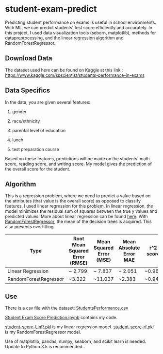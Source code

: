 # student-exam-predict
Predicting student performance on exams is useful in school environments. With ML, we can predict students' test score efficiently and accurately. 
In this project, I used data visualization tools (seborn, matplotlib), methods for datapreprocessing, and the linear regression algorithm and RandomForestRegressor.
## Download Data
The dataset used here can be found on Kaggle at this link : https://www.kaggle.com/spscientist/students-performance-in-exams
## Data Specifics
In the data, you are given several features: 

 1. gender
 
 2. race/ethnicity
 
 3. parental level of education
 
 4. lunch
 
 5. test preparation course
 
Based on these features, predictions will be made on the students' math score, reading score, and writing score. 
My model gives the prediction of the overall score for the student.
## Algorithm
This is a regression problem, where we need to predict a value based on the attributes (that value is the overall score) as opposed to classify features. I used linear regression for this problem. In linear regression, the model minimizes the residual sum of squares between the true y values and predicted values. More about linear regression can be found [here](https://en.wikipedia.org/wiki/Linear_regression#:~:text=In%20statistics%2C%20linear%20regression%20is,as%20dependent%20and%20independent%20variables).
With [RandomForestRegressor](https://scikit-learn.org/stable/modules/generated/sklearn.ensemble.RandomForestRegressor.html), the mean of the decision trees is acquired. This also prevents overfitting.

| Type | Root Mean Squared Error (RMSE) |  Mean Squared Error (MSE)| Mean Absolute Error MAE| r^2 score|
|--|--|--|--|--|
| Linear Regression | ~ 2.799 | ~ 7.837|  ~ 2.051|~0.962|
|RandomForestRegressor|~3.322|~11.037|~2.383|~0.946|
## Use
There is a csv file with the dataset: [StudentsPerformance.csv](https://github.com/anyaiyer/student-exam-predict/blob/main/StudentsPerformance.csv)

[Student Exam Score Prediction.ipynb](https://github.com/anyaiyer/student-exam-predict/blob/main/Student%20Exam%20Score%20Prediction.ipynb) contains my code.
        
        
 [student-score-LinR.pkl](https://github.com/anyaiyer/student-exam-predict/blob/main/student-score-LinR.pkl) is my linear regression model.
 [student-score-rf.pkl](https://github.com/anyaiyer/student-exam-predict/blob/main/student-score-rf.pkl) is my RandomForestRegressor model. 
        
Use of matplotlib, pandas, numpy, seaborn, and scikit learn is needed. Update to Python 3.5 is recommended.
